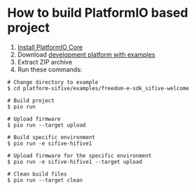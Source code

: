 How to build PlatformIO based project
=====================================

1. [Install PlatformIO Core](http://docs.platformio.org/page/core.html)
2. Download [development platform with examples](https://github.com/platformio/platform-sifive/archive/develop.zip)
3. Extract ZIP archive
4. Run these commands:

```shell
# Change directory to example
$ cd platform-sifive/examples/freedom-e-sdk_sifive-welcome

# Build project
$ pio run

# Upload firmware
$ pio run --target upload

# Build specific environment
$ pio run -e sifive-hifive1

# Upload firmware for the specific environment
$ pio run -e sifive-hifive1 --target upload

# Clean build files
$ pio run --target clean
```
